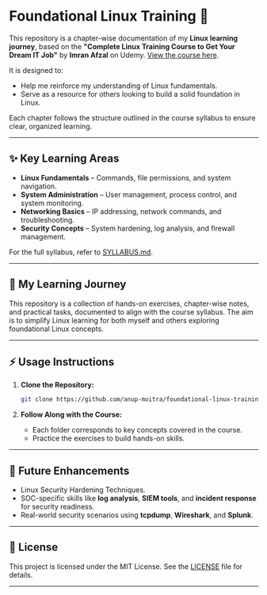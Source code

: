 # Foundational Linux Training 🐧

This repository is a chapter-wise documentation of my **Linux learning journey**, based on the **"Complete Linux Training Course to Get Your Dream IT Job"** by **Imran Afzal** on Udemy. [View the course here](https://www.udemy.com/course/complete-linux-training-course-to-get-your-dream-it-job).

It is designed to:  
- Help me reinforce my understanding of Linux fundamentals.  
- Serve as a resource for others looking to build a solid foundation in Linux.  

Each chapter follows the structure outlined in the course syllabus to ensure clear, organized learning.

---

## ✨ Key Learning Areas
- **Linux Fundamentals** – Commands, file permissions, and system navigation.  
- **System Administration** – User management, process control, and system monitoring.  
- **Networking Basics** – IP addressing, network commands, and troubleshooting.  
- **Security Concepts** – System hardening, log analysis, and firewall management.  

For the full syllabus, refer to [SYLLABUS.md](./SYLLABUS.md).

---

## 📅 My Learning Journey
This repository is a collection of hands-on exercises, chapter-wise notes, and practical tasks, documented to align with the course syllabus. The aim is to simplify Linux learning for both myself and others exploring foundational Linux concepts.

---

## ⚡ Usage Instructions
1. **Clone the Repository:**  
   ```bash
   git clone https://github.com/anup-moitra/foundational-linux-training.git
   ```

2. **Follow Along with the Course:**  
   - Each folder corresponds to key concepts covered in the course.  
   - Practice the exercises to build hands-on skills.  

---

## 🚀 Future Enhancements
- Linux Security Hardening Techniques.
- SOC-specific skills like **log analysis**, **SIEM tools**, and **incident response** for security readiness.  
- Real-world security scenarios using **tcpdump**, **Wireshark**, and **Splunk**.

---

## 📄 License
This project is licensed under the MIT License. See the [LICENSE](LICENSE) file for details.

---
